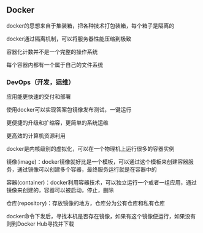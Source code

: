 ## Docker

docker的思想来自于集装箱，把各种技术打包装箱，每个箱子是隔离的

docker通过隔离机制，可以将服务器性能压缩到极致

容器化计数并不是一个完整的操作系统

每个容器内都有一个属于自己的文件系统



### DevOps（开发，运维）

应用能更快速的交付和部署

使用docker可以实现答案包镜像发布测试，一键运行

更便捷的升级和扩缩容，更简单的系统运维

更高效的计算机资源利用

docker是内核级别的虚拟化，可以在一个物理机上运行很多的容器实例



镜像(image)：docker镜像就好比是一个模板，可以通过这个模板来创建容器服务，通过镜像可以创建多个容器，最终服务运行就是在容器中的

容器(container)：docker利用容器技术，可以独立运行一个或者一组应用，通过镜像来创建的，容器可以被启动，停止，删除

仓库(repository)：存放镜像的地方，仓库分为公有仓库和私有仓库



docker命令下发后，寻找本机是否存在镜像，如果有这个镜像便运行，如果没有则到Docker Hub寻找并下载







